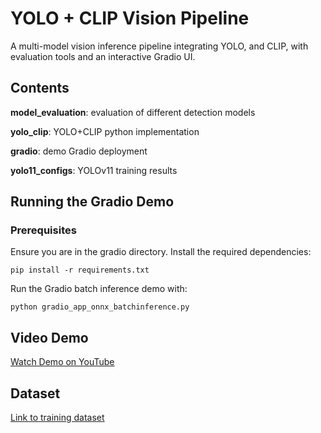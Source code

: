 # YOLO + CLIP Vision Pipeline
A multi-model vision inference pipeline integrating YOLO, and CLIP, with evaluation tools and an interactive Gradio UI.

## Contents
**model_evaluation**: evaluation of different detection models

**yolo_clip**: YOLO+CLIP python implementation

**gradio**: demo Gradio deployment

**yolo11_configs**: YOLOv11 training results

## Running the Gradio Demo
### Prerequisites
Ensure you are in the gradio directory. Install the required dependencies:

```pip install -r requirements.txt```

Run the Gradio batch inference demo with:

```python gradio_app_onnx_batchinference.py```

## Video Demo
[Watch Demo on YouTube](https://www.youtube.com/watch?v=z7P4RkwmXOI)

## Dataset
[Link to training dataset](https://drive.google.com/drive/folders/1DGGo6FSN5iE1alCq1SkLNr73ki-p-laC?usp=sharing)
